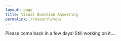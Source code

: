 ```yaml
---
layout: page
title: Visual Question Answering
permalink: /research/vqa/
---
```



Please come back in a few days! Still working on it....
